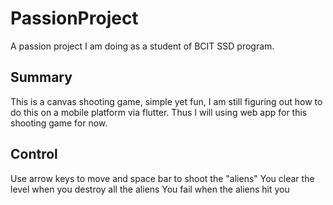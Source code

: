 # PassionProject
A passion project I am doing as a student of BCIT SSD program.

## Summary
This is a canvas shooting game, simple yet fun, I am still figuring out how to do this on a mobile platform via flutter.
Thus I will using web app for this shooting game for now.

## Control
Use arrow keys to move and space bar to shoot the "aliens"
You clear the level when you destroy all the aliens
You fail when the aliens hit you


